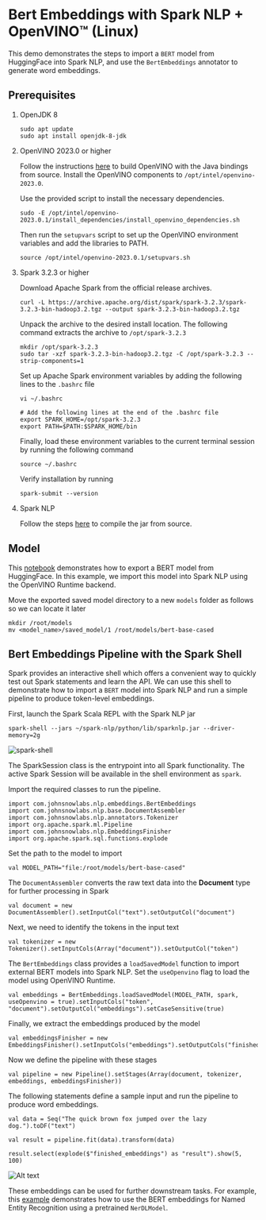 # Bert Embeddings with Spark NLP + OpenVINO™ (Linux)

This demo demonstrates the steps to import a `BERT` model from HuggingFace into Spark NLP, and use the `BertEmbeddings` annotator to generate word embeddings. 

## Prerequisites

1. OpenJDK 8 

    ```
    sudo apt update
    sudo apt install openjdk-8-jdk
    ```

2. OpenVINO 2023.0 or higher

    Follow the instructions [here](../../openvino/build-ov-lin.md) to build OpenVINO with the Java bindings from source. Install the OpenVINO components to `/opt/intel/openvino-2023.0`. 

    Use the provided script to install the necessary dependencies.

    ```
    sudo -E /opt/intel/openvino-2023.0.1/install_dependencies/install_openvino_dependencies.sh
    ```

    Then run the `setupvars` script to set up the OpenVINO environment variables and add the libraries to PATH.

    ```
    source /opt/intel/openvino-2023.0.1/setupvars.sh
    ```

3. Spark 3.2.3 or higher

    Download Apache Spark from the official release archives.

    ```
    curl -L https://archive.apache.org/dist/spark/spark-3.2.3/spark-3.2.3-bin-hadoop3.2.tgz --output spark-3.2.3-bin-hadoop3.2.tgz
    ```

    Unpack the archive to the desired install location. The following command extracts the archive to `/opt/spark-3.2.3`

    ```
    mkdir /opt/spark-3.2.3
    sudo tar -xzf spark-3.2.3-bin-hadoop3.2.tgz -C /opt/spark-3.2.3 --strip-components=1
    ```

    Set up Apache Spark environment variables by adding the following lines to the `.bashrc` file

    ```
    vi ~/.bashrc

    # Add the following lines at the end of the .bashrc file
    export SPARK_HOME=/opt/spark-3.2.3
    export PATH=$PATH:$SPARK_HOME/bin
    ```

    Finally, load these environment variables to the current terminal session by running the following command

    ```
    source ~/.bashrc
    ```

    Verify installation by running

    ```
    spark-submit --version
    ```

4. Spark NLP 

    Follow the steps [here](../spark-nlp-jar.md) to compile the jar from source. 


## Model

This [notebook](../../../notebooks/Export_BERT_HuggingFace.ipynb) demonstrates how to export a BERT model from HuggingFace. In this example, we import this model into Spark NLP using the OpenVINO Runtime backend. 

Move the exported saved model directory to a new `models` folder as follows so we can locate it later

```
mkdir /root/models
mv <model_name>/saved_model/1 /root/models/bert-base-cased
```

## Bert Embeddings Pipeline with the Spark Shell

Spark provides an interactive shell which offers a convenient way to quickly test out Spark statements and learn the API. We can use this shell to demonstrate how to import a `BERT` model into Spark NLP and run a simple pipeline to produce token-level embeddings.

First, launch the Spark Scala REPL with the Spark NLP jar

```
spark-shell --jars ~/spark-nlp/python/lib/sparknlp.jar --driver-memory=2g
```

![spark-shell](../img/spark-shell.png)

The SparkSession class is the entrypoint into all Spark functionality. The active Spark Session will be available in the shell environment as `spark`.

Import the required classes to run the pipeline.

```
import com.johnsnowlabs.nlp.embeddings.BertEmbeddings
import com.johnsnowlabs.nlp.base.DocumentAssembler
import com.johnsnowlabs.nlp.annotators.Tokenizer
import org.apache.spark.ml.Pipeline
import com.johnsnowlabs.nlp.EmbeddingsFinisher
import org.apache.spark.sql.functions.explode
```

Set the path to the model to import

```
val MODEL_PATH="file:/root/models/bert-base-cased"
```

The `DocumentAssembler` converts the raw text data into the **Document** type for further processing in Spark

```
val document = new DocumentAssembler().setInputCol("text").setOutputCol("document")
```

Next, we need to identify the tokens in the input text

```
val tokenizer = new Tokenizer().setInputCols(Array("document")).setOutputCol("token")
```

The `BertEmbeddings` class provides a `loadSavedModel` function to import external BERT models into Spark NLP. Set the `useOpenvino` flag to load the model using OpenVINO Runtime.

```
val embeddings = BertEmbeddings.loadSavedModel(MODEL_PATH, spark, useOpenvino = true).setInputCols("token", "document").setOutputCol("embeddings").setCaseSensitive(true)
```

Finally, we extract the embeddings produced by the model

```
val embeddingsFinisher = new EmbeddingsFinisher().setInputCols("embeddings").setOutputCols("finished_embeddings")
```

Now we define the pipeline with these stages

```
val pipeline = new Pipeline().setStages(Array(document, tokenizer, embeddings, embeddingsFinisher))
```

The following statements define a sample input and run the pipeline to produce word embeddings.

```
val data = Seq("The quick brown fox jumped over the lazy dog.").toDF("text")

val result = pipeline.fit(data).transform(data)

result.select(explode($"finished_embeddings") as "result").show(5, 100)
```

![Alt text](../img/embeddings-output.png)

These embeddings can be used for further downstream tasks. For example, this [example](./spark-nlp-bert-ov-ner.md) demonstrates how to use the BERT embeddings for Named Entity Recognition using a pretrained `NerDLModel`.
